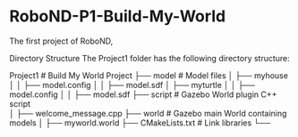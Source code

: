 # RoboND-P1-Build-My-World
The first project of RoboND,


Directory Structure
The Project1 folder has the following directory structure:

Project1                          # Build My World Project 
    ├── model                          # Model files 
    │   ├── myhouse
    │   │   ├── model.config
    │   │   ├── model.sdf
    │   ├── myturtle
    │   │   ├── model.config
    │   │   ├── model.sdf
    ├── script                         # Gazebo World plugin C++ script      
    │   ├── welcome_message.cpp
    ├── world                          # Gazebo main World containing models 
    │   ├── myworld.world
    ├── CMakeLists.txt                 # Link libraries 
    └──                              

